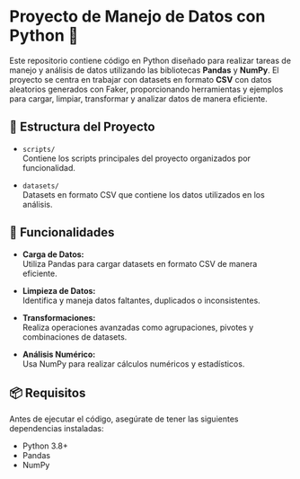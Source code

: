 # Proyecto de Manejo de Datos con Python 🐍

Este repositorio contiene código en Python diseñado para realizar tareas de manejo y análisis de datos utilizando las bibliotecas **Pandas** y **NumPy**. El proyecto se centra en trabajar con datasets en formato **CSV** con datos aleatorios generados con Faker, proporcionando herramientas y ejemplos para cargar, limpiar, transformar y analizar datos de manera eficiente.

## 📂 Estructura del Proyecto

- `scripts/`  
  Contiene los scripts principales del proyecto organizados por funcionalidad.

- `datasets/`  
  Datasets en formato CSV que contiene los datos utilizados en los análisis.

## 🚀 Funcionalidades

- **Carga de Datos:**  
  Utiliza Pandas para cargar datasets en formato CSV de manera eficiente.

- **Limpieza de Datos:**  
  Identifica y maneja datos faltantes, duplicados o inconsistentes.

- **Transformaciones:**  
  Realiza operaciones avanzadas como agrupaciones, pivotes y combinaciones de datasets.

- **Análisis Numérico:**  
  Usa NumPy para realizar cálculos numéricos y estadísticos.

## 📦 Requisitos

Antes de ejecutar el código, asegúrate de tener las siguientes dependencias instaladas:

- Python 3.8+
- Pandas
- NumPy
